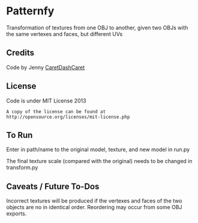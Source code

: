 Patternfy
============

Transformation of textures from one OBJ to another, given two OBJs with the same vertexes and faces, but different UVs

Credits
-------------

Code by Jenny [CaretDashCaret](http://caretdashcaret.wordpress.com/)


License
-------------

Code is under MIT License 2013

	A copy of the license can be found at http://opensource.org/licenses/mit-license.php

To Run
-------------
Enter in path/name to the original model, texture, and new model in run.py

The final texture scale (compared with the original) needs to be changed in transform.py

Caveats / Future To-Dos
-------------
Incorrect textures will be produced if the vertexes and faces of the two objects are no in identical order. Reordering may occur from some OBJ exports.